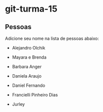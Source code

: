 # git-turma-15

## Pessoas

Adicione seu nome na lista de pessoas abaixo:

- Alejandro Olchik
- Mayara e Brenda
- Barbara Anger
- Daniela Araujo
- Daniel Fernando


- Francielli Pinheiro Dias

- Jurley


